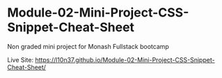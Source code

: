 # Module-02-Mini-Project-CSS-Snippet-Cheat-Sheet
Non graded mini project for Monash Fullstack bootcamp


Live Site: https://l10n37.github.io/Module-02-Mini-Project-CSS-Snippet-Cheat-Sheet/
